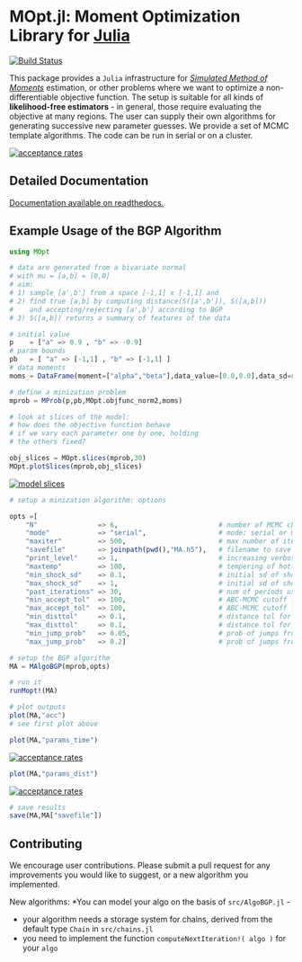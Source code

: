 

# MOpt.jl: Moment Optimization Library for [Julia](http://julialang.org)


[![Build Status](https://travis-ci.org/floswald/MOpt.jl.png?branch=master)](https://travis-ci.org/floswald/MOpt.jl)

This package provides a `Julia` infrastructure for *[Simulated Method of Moments](http://en.wikipedia.org/wiki/Method_of_simulated_moments)* estimation, or other problems where we want to optimize a non-differentiable objective function. The setup is suitable for all kinds of **likelihood-free estimators** - in general, those require evaluating the objective at many regions. The user can supply their own algorithms for generating successive new parameter guesses. We provide a set of MCMC template algorithms. The code can be run in serial or on a cluster.

[![acceptance rates](doc/img/acceptance.png)]()

## Detailed Documentation

[Documentation available on readthedocs.](http://moptjl.readthedocs.org/en/latest/)


## Example Usage of the BGP Algorithm

```julia
using MOpt

# data are generated from a bivariate normal
# with mu = [a,b] = [0,0]
# aim: 
# 1) sample [a',b'] from a space [-1,1] x [-1,1] and
# 2) find true [a,b] by computing distance(S([a',b']), S([a,b]))
#    and accepting/rejecting [a',b'] according to BGP
# 3) S([a,b]) returns a summary of features of the data

# initial value
p    = ["a" => 0.9 , "b" => -0.9]
# param bounds
pb   = [ "a" => [-1,1] , "b" => [-1,1] ]
# data moments
moms = DataFrame(moment=["alpha","beta"],data_value=[0.0,0.0],data_sd=rand(2))

# define a minization problem
mprob = MProb(p,pb,MOpt.objfunc_norm2,moms)

# look at slices of the model: 
# how does the objective function behave 
# if we vary each parameter one by one, holding 
# the others fixed?

obj_slices = MOpt.slices(mprob,30)
MOpt.plotSlices(mprob,obj_slices)
```

[![model slices](doc/img/slices.png)]()


```julia
# setup a minization algorithm: options

opts =[
	"N"               => 6,							# number of MCMC chains
	"mode"            => "serial",					# mode: serial or mpi
	"maxiter"         => 500,						# max number of iterations
	"savefile"        => joinpath(pwd(),"MA.h5"),	# filename to save results
	"print_level"     => 1,							# increasing verbosity level of output
	"maxtemp"         => 100,						# tempering of hottest chain
	"min_shock_sd"    => 0.1,						# initial sd of shock on coldest chain
	"max_shock_sd"    => 1,							# initial sd of shock on hottest chain
	"past_iterations" => 30,						# num of periods used to compute Cov(p)
	"min_accept_tol"  => 100,						# ABC-MCMC cutoff for rejecting small improvements
	"max_accept_tol"  => 100,						# ABC-MCMC cutoff for rejecting small improvements
	"min_disttol"     => 0.1,						# distance tol for jumps from coldest chain
	"max_disttol"     => 0.1,						# distance tol for jumps from hottest chain
	"min_jump_prob"   => 0.05,						# prob of jumps from coldest chain
	"max_jump_prob"   => 0.2]						# prob of jumps from hottest chain

# setup the BGP algorithm
MA = MAlgoBGP(mprob,opts)

# run it
runMopt!(MA)

# plot outputs
plot(MA,"acc")
# see first plot above
```

```julia
plot(MA,"params_time")
```

[![acceptance rates](doc/img/pars_time.png)]()

```julia
plot(MA,"params_dist")
```

[![acceptance rates](doc/img/pars_dist.png)]()

```julia
# save results
save(MA,MA["savefile"])
```

## Contributing

We encourage user contributions. Please submit a pull request for any improvements you would like to suggest, or a new algorithm you implemented. 

New algorithms:
*You can model your algo on the basis of `src/AlgoBGP.jl` - 
* your algorithm needs a storage system for chains, derived from the default type `Chain` in `src/chains.jl`
* you need to implement the function `computeNextIteration!( algo )` for your `algo`










